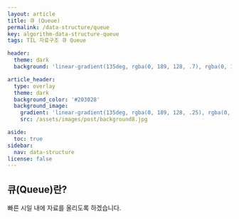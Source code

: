 ```yaml
---
layout: article
title: 큐 (Queue)
permalink: /data-structure/queue
key: algorithm-data-structure-queue
tags: TIL 자료구조 큐 Queue

header:
  theme: dark
  background: 'linear-gradient(135deg, rgba(0, 189, 128, .7), rgba(0, 128, 255, .8))'

article_header:
  type: overlay
  theme: dark
  background_color: '#203028'
  background_image:
    gradient: 'linear-gradient(135deg, rgba(0, 189, 128, .25), rgba(0, 128, 255, .3))'
    src: /assets/images/post/background8.jpg

aside:
  toc: true
sidebar:
  nav: data-structure
license: false
---
```


## 큐(Queue)란?
<!--more-->

빠른 시일 내에 자료를 올리도록 하겠습니다.
